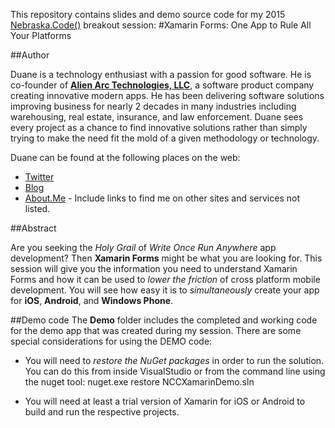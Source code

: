 This repository contains slides and demo source code for my 2015 [Nebraska.Code()](http://nebraskacode.com) breakout session:
#Xamarin Forms: One App to Rule All Your Platforms

##Author

Duane is a technology enthusiast with a passion for good software. He is co-founder of **[Alien Arc Technologies, LLC](http://www.alienarc.com)**, a software product company creating innovative modern apps. He has been delivering software solutions improving business for nearly 2 decades in many industries including warehousing, real estate, insurance, and law enforcement. Duane sees every project as a chance to find innovative solutions rather than simply trying to make the need fit the mold of a given methodology or technology.

Duane can be found at the following places on the web:
* [Twitter](http://twitter.com/duanenewman)
* [Blog](http://duanenewman.net)
* [About.Me](http://about.me/duanenewman) - Include links to find me on other sites and services not listed.

##Abstract

Are you seeking the *Holy Grail* of *Write Once Run Anywhere* app development? Then **Xamarin Forms** might be what you are looking for. This session will give you the information you need to understand Xamarin Forms and how it can be used to *lower the friction* of cross platform mobile development. You will see how easy it is to *simultaneously* create your app for **iOS**, **Android**, and **Windows Phone**.

##Demo code
The **Demo** folder includes the completed and working code for the demo app that was created during my session. There are some special considerations for using the DEMO code:
* You will need to *restore the NuGet packages* in order to run the solution. You can do this from inside VisualStudio or from the command line using the nuget tool:
      nuget.exe restore NCCXamarinDemo.sln

* You will need at least a trial version of Xamarin for iOS or Android to build and run the respective projects.
